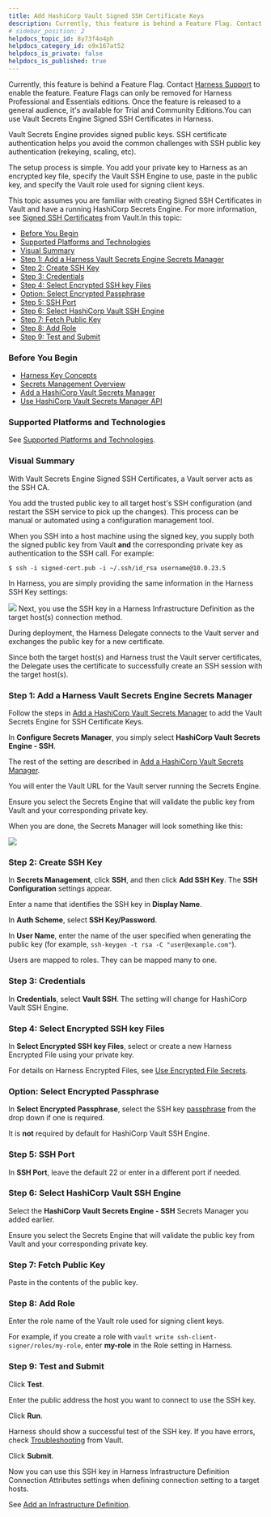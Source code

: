 ```yaml
---
title: Add HashiCorp Vault Signed SSH Certificate Keys
description: Currently, this feature is behind a Feature Flag. Contact Harness Support to enable the feature. Feature Flags can only be removed for Harness Professional and Essentials editions. Once the feature i…
# sidebar_position: 2
helpdocs_topic_id: 8y73f4o4ph
helpdocs_category_id: o9x167at52
helpdocs_is_private: false
helpdocs_is_published: true
---
```


Currently, this feature is behind a Feature Flag. Contact [Harness Support](mailto:support@harness.io) to enable the feature. Feature Flags can only be removed for Harness Professional and Essentials editions. Once the feature is released to a general audience, it's available for Trial and Community Editions.You can use Vault Secrets Engine Signed SSH Certificates in Harness.

Vault Secrets Engine provides signed public keys. SSH certificate authentication helps you avoid the common challenges with SSH public key authentication (rekeying, scaling, etc).

The setup process is simple. You add your private key to Harness as an encrypted key file, specify the Vault SSH Engine to use, paste in the public key, and specify the Vault role used for signing client keys.

This topic assumes you are familiar with creating Signed SSH Certificates in Vault and have a running HashiCorp Secrets Engine. For more information, see [Signed SSH Certificates](https://www.vaultproject.io/docs/secrets/ssh/signed-ssh-certificates) from Vault.In this topic:

* [Before You Begin](add-hashi-corp-vault-signed-ssh-certificate-keys.md#before-you-begin)
* [Supported Platforms and Technologies](add-hashi-corp-vault-signed-ssh-certificate-keys.md#undefined)
* [Visual Summary](add-hashi-corp-vault-signed-ssh-certificate-keys.md#visual-summary)
* [Step 1: Add a Harness Vault Secrets Engine Secrets Manager](add-hashi-corp-vault-signed-ssh-certificate-keys.md#step-1-add-a-harness-vault-secrets-engine-secrets-manager)
* [Step 2: Create SSH Key](add-hashi-corp-vault-signed-ssh-certificate-keys.md#step-2-create-ssh-key)
* [Step 3: Credentials](add-hashi-corp-vault-signed-ssh-certificate-keys.md#step-3-credentials)
* [Step 4: Select Encrypted SSH key Files](add-hashi-corp-vault-signed-ssh-certificate-keys.md#step-4-select-encrypted-ssh-key-files)
* [Option: Select Encrypted Passphrase](add-hashi-corp-vault-signed-ssh-certificate-keys.md#option-select-encrypted-passphrase)
* [Step 5: SSH Port](add-hashi-corp-vault-signed-ssh-certificate-keys.md#step-5-ssh-port)
* [Step 6: Select HashiCorp Vault SSH Engine](add-hashi-corp-vault-signed-ssh-certificate-keys.md#step-6-select-hashi-corp-vault-ssh-engine)
* [Step 7: Fetch Public Key](add-hashi-corp-vault-signed-ssh-certificate-keys.md#step-7-fetch-public-key)
* [Step 8: Add Role](add-hashi-corp-vault-signed-ssh-certificate-keys.md#step-8-add-role)
* [Step 9: Test and Submit](add-hashi-corp-vault-signed-ssh-certificate-keys.md#step-9-test-and-submit)

### Before You Begin

* [Harness Key Concepts](../../../starthere-firstgen/harness-key-concepts.md)
* [Secrets Management Overview](secret-management.md)
* [Add a HashiCorp Vault Secrets Manager](add-a-hashi-corp-vault-secrets-manager.md)
* [Use HashiCorp Vault Secrets Manager API](../../techref-category/api/use-hashi-corp-vault-secrets-manager-api.md)

### Supported Platforms and Technologies

See [Supported Platforms and Technologies](../../../starthere-firstgen/supported-platforms.md).

### Visual Summary

With Vault Secrets Engine Signed SSH Certificates, a Vault server acts as the SSH CA.

You add the trusted public key to all target host's SSH configuration (and restart the SSH service to pick up the changes). This process can be manual or automated using a configuration management tool.

When you SSH into a host machine using the signed key, you supply both the signed public key from Vault **and** the corresponding private key as authentication to the SSH call. For example:


```
$ ssh -i signed-cert.pub -i ~/.ssh/id_rsa username@10.0.23.5 
```
In Harness, you are simply providing the same information in the Harness SSH Key settings:

![](./static/add-hashi-corp-vault-signed-ssh-certificate-keys-50.png)
Next, you use the SSH key in a Harness Infrastructure Definition as the target host(s) connection method.

During deployment, the Harness Delegate connects to the Vault server and exchanges the public key for a new certificate.

Since both the target host(s) and Harness trust the Vault server certificates, the Delegate uses the certificate to successfully create an SSH session with the target host(s).

### Step 1: Add a Harness Vault Secrets Engine Secrets Manager

Follow the steps in [Add a HashiCorp Vault Secrets Manager](add-a-hashi-corp-vault-secrets-manager.md) to add the Vault Secrets Engine for SSH Certificate Keys.

In **Configure Secrets Manager**, you simply select **HashiCorp Vault Secrets Engine - SSH**.

The rest of the setting are described in [Add a HashiCorp Vault Secrets Manager](add-a-hashi-corp-vault-secrets-manager.md).

You will enter the Vault URL for the Vault server running the Secrets Engine.

Ensure you select the Secrets Engine that will validate the public key from Vault and your corresponding private key.

When you are done, the Secrets Manager will look something like this:

![](./static/add-hashi-corp-vault-signed-ssh-certificate-keys-51.png)


### Step 2: Create SSH Key

In **Secrets Management**, click **SSH**, and then click **Add SSH Key**. The **SSH Configuration** settings appear.

Enter a name that identifies the SSH key in **Display Name**.

In **Auth Scheme**, select **SSH Key/Password**.

In **User Name**, enter the name of the user specified when generating the public key (for example, `ssh-keygen -t rsa -C "user@example.com"`).

Users are mapped to roles. They can be mapped many to one.

### Step 3: Credentials

In **Credentials**, select **Vault SSH**. The setting will change for HashiCorp Vault SSH Engine.

### Step 4: Select Encrypted SSH key Files

In **Select Encrypted SSH key Files**, select or create a new Harness Encrypted File using your private key.

For details on Harness Encrypted Files, see [Use Encrypted File Secrets](use-encrypted-file-secrets.md).

### Option: Select Encrypted Passphrase

In **Select Encrypted Passphrase**, select the SSH key [passphrase](https://www.ssh.com/ssh/passphrase) from the drop down if one is required.

It is **not** required by default for HashiCorp Vault SSH Engine.

### Step 5: SSH Port

In **SSH Port**, leave the default 22 or enter in a different port if needed.

### Step 6: Select HashiCorp Vault SSH Engine

Select the **HashiCorp Vault Secrets Engine - SSH** Secrets Manager you added earlier.

Ensure you select the Secrets Engine that will validate the public key from Vault and your corresponding private key.

### Step 7: Fetch Public Key

Paste in the contents of the public key.

### Step 8: Add Role

Enter the role name of the Vault role used for signing client keys.

For example, if you create a role with `vault write ssh-client-signer/roles/my-role`, enter **my-role** in the Role setting in Harness.

### Step 9: Test and Submit

Click **Test**.

Enter the public address the host you want to connect to use the SSH key.

Click **Run**.

Harness should show a successful test of the SSH key. If you have errors, check [Troubleshooting](https://www.vaultproject.io/docs/secrets/ssh/signed-ssh-certificates#troubleshooting) from Vault.

Click **Submit**.

Now you can use this SSH key in Harness Infrastructure Definition Connection Attributes settings when defining connection setting to a target hosts.

See [Add an Infrastructure Definition](../../../continuous-delivery/model-cd-pipeline/environments/infrastructure-definitions.md).


